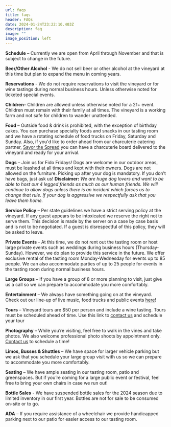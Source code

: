```yaml
---
url: faqs
title: faqs
header: FAQs
date: 2024-01-24T23:22:10.403Z
description: faq
image: ""
image_position: left
---
```

**Schedule** – Currently we are open from April through November and that is subject to change in the future.

**Beer/Other Alcohol** - We do not sell beer or other alcohol at the vineyard at this time but plan to expand the menu in coming years. 

**Reservations** - We do not require reservations to visit the vineyard or for wine tastings during normal business hours. Unless otherwise noted for ticketed special events. 

**Children**– Children are allowed unless otherwise noted for a 21+ event. Children must remain with their family at all times. The vineyard is a working farm and not safe for children to wander unattended. 

**Food** – Outside food & drink is prohibited, with the exception of birthday cakes. You can purchase specialty foods and snacks in our tasting room and we have a rotating schedule of food trucks on Friday, Saturday and Sunday. Also, if you'd like to order ahead from our charcuterie catering partner, [Savor the Spread](https://savorthespread6.wixsite.com/savorthespread/place-an-order) you can have a charcuterie board delivered to the vineyard and ready for your arrival.

**Dogs** – Join us for Fido Fridays! Dogs are welcome in our outdoor areas, must be leashed at all times and kept with their owners. Dogs are not allowed on the furniture. Picking up after your dog is mandatory. If you don’t have bags, just ask us!  **Disclaimer:** *We are huge dog lovers and want to be able to host our 4 legged friends as much as our human friends. We will continue to allow dogs unless there is an incident which forces us to change that rule. If your dog is aggressive we respectfully ask that you leave them home.* 

**Service Policy** – Per state guidelines we have a strict serving policy at the vineyard. If any guest appears to be intoxicated we reserve the right not to serve them. This decision is made by the server on a case by case basis and is not to be negotiated. If a guest is disrespectful of this policy, they will be asked to leave. 

**Private Events** - At this time, we do not rent out the tasting room or host large private events such as weddings during business hours (Thursday-Sunday). However, we do plan to provide this service in the future. We offer exclusive rental of the tasting room Monday-Wednesday for events up to 85 people. We can also accommodate parties of up to 25 people for events in the tasting room during normal business hours.

**Large Groups** – If you have a group of 8 or more planning to visit, just give us a call so we can prepare to accommodate you more comfortably.

**Entertainment** – We always have something going on at the vineyard. Check out our line-up of live music, food trucks and public events [here](https://peacelovevinonew.netlify.app/events#calendar)!

**Tours** – Vineyard tours are $50 per person and include a wine tasting. Tours must be scheduled ahead of time. Use this link to [contact us](mailto:info@peacelovevino.net) and schedule your tour

**Photography** – While you’re visiting, feel free to walk in the vines and take photos. We also welcome professional photo shoots by appointment only. [Contact us](mailto:info@peacelovevino.net) to schedule a time!

**Limos, Busses & Shuttles** – We have space for larger vehicle parking but we ask that you schedule your large group visit with us so we can prepare to accommodate you more comfortably. 

**Seating** – We have ample seating in our tasting room, patio and greenspaces. But if you’re coming for a large public event or festival, feel free to bring your own chairs in case we run out!

**Bottle Sales** - We have suspended bottle sales for the 2024 season due to limited inventory in our first year. Bottles are not for sale to be consumed on-site or to go. 

**ADA** – If you require assistance of a wheelchair we provide handicapped parking next to our patio for easier access to our tasting room.